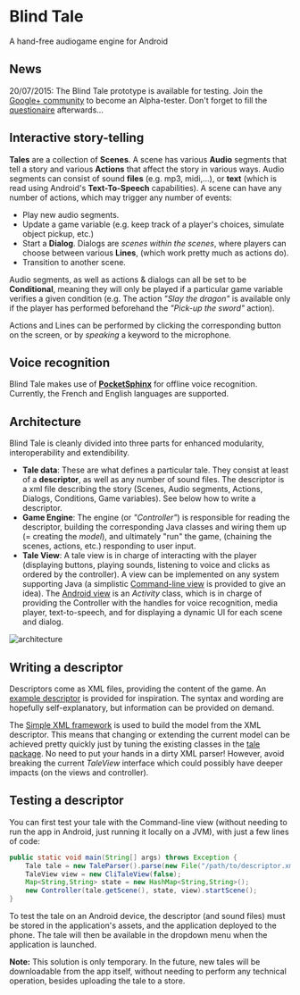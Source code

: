 # Blind Tale

A hand-free audiogame engine for Android

## News

20/07/2015: The Blind Tale prototype is available for testing. Join the [Google+ community](https://plus.google.com/u/0/communities/107881179654079140043) to become an Alpha-tester. Don't forget to fill the [questionaire](https://docs.google.com/forms/d/1Sf4jZqqKNSoMgpaNIoXeMzZmvW5tSxjWZJwXmgtvXB8/viewform?usp=send_form) afterwards...

## Interactive story-telling

**Tales** are a collection of **Scenes**. A scene has various **Audio** segments that tell a story and various **Actions** that affect the story in various ways. Audio segments can consist of sound **files** (e.g. mp3, midi,...), or **text** (which is read using Android's **Text-To-Speech** capabilities). A scene can have any number of actions, which may trigger any number of events:

 * Play new audio segments.
 * Update a game variable (e.g. keep track of a player's choices, simulate object pickup, etc.)
 * Start a **Dialog**. Dialogs are *scenes within the scenes*, where players can choose between various **Lines**, (which work pretty much as actions do).
 * Transition to another scene.

Audio segments, as well as actions & dialogs can all be set to be **Conditional**, meaning they will only be played if a particular game variable verifies a given condition (e.g. The action *"Slay the dragon"* is available only if the player has performed beforehand the *"Pick-up the sword"* action).

Actions and Lines can be performed by clicking the corresponding button on the screen, or by *speaking* a keyword to the microphone.

## Voice recognition

Blind Tale makes use of [**PocketSphinx**](https://github.com/cmusphinx/pocketsphinx) for offline voice recognition. Currently, the French and English languages are supported.

## Architecture

Blind Tale is cleanly divided into three parts for enhanced modularity, interoperability and extendibility.
 * **Tale data**: These are what defines a particular tale. They consist at least of a **descriptor**, as well as any number of sound files. The descriptor is a xml file describing the story (Scenes, Audio segments, Actions, Dialogs, Conditions, Game variables). See below how to write a descriptor.
 * **Game Engine**: The engine (or *"Controller"*) is responsible for reading the descriptor, building the corresponding Java classes and wiring them up (= creating the *model*), and ultimately "run" the game, (chaining the scenes, actions, etc.) responding to user input.
 * **Tale View**: A tale view is in charge of interacting with the player (displaying buttons, playing sounds, listening to voice and clicks as ordered by the controller). A view can be implemented on any system supporting Java (a simplistic [Command-line view](app/src/main/java/tk/thebrightstuff/blindtale/view/CliTaleView.java) is provided to give an idea). The [Android view](app/src/main/java/tk/thebrightstuff/blindtale/view/SceneActivity.java) is an *Activity* class, which is in charge of providing the Controller with the handles for voice recognition, media player, text-to-speech, and for displaying a dynamic UI for each scene and dialog.

![architecture](https://cloud.githubusercontent.com/assets/12696790/8634221/d12e4c28-27f0-11e5-82bb-eb494ee090ef.png)

## Writing a descriptor

Descriptors come as XML files, providing the content of the game. An [example descriptor](app/src/main/assets/labyrinth/descriptor.xml) is provided for inspiration. The syntax and wording are hopefully self-explanatory, but information can be provided on demand.

The [Simple XML framework](http://simple.sourceforge.net/) is used to build the model from the XML descriptor. This means that changing or extending the current model can be achieved pretty quickly just by tuning the existing classes in the [tale package](app/src/main/java/tk/thebrightstuff/blindtale/tale). No need to put your hands in a dirty XML parser! However, avoid breaking the current *TaleView* interface which could possibly have deeper impacts (on the views and controller).

## Testing a descriptor

You can first test your tale with the Command-line view (without needing to run the app in Android, just running it locally on a JVM), with just a few lines of code:

```java
public static void main(String[] args) throws Exception {
    Tale tale = new TaleParser().parse(new File("/path/to/descriptor.xml"));
    TaleView view = new CliTaleView(false);
    Map<String,String> state = new HashMap<String,String>();
    new Controller(tale.getScene(), state, view).startScene();
}
```

To test the tale on an Android device, the descriptor (and sound files) must be stored in the application's assets, and the application deployed to the phone. The tale will then be available in the dropdown menu when the application is launched.

**Note:** This solution is only temporary. In the future, new tales will be downloadable from the app itself, without needing to perform any technical operation, besides uploading the tale to a store.
